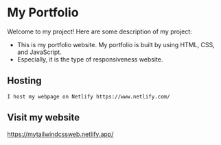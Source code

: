 # My Portfolio

Welcome to my project! Here are some description of my project:
  - This is my portfolio website. My portfolio is built by using HTML, CSS, and JavaScript.
  - Especially, it is the type of responsiveness website.
  
## Hosting
    I host my webpage on Netlify https://www.netlify.com/

## Visit my website
   https://mytailwindcssweb.netlify.app/
